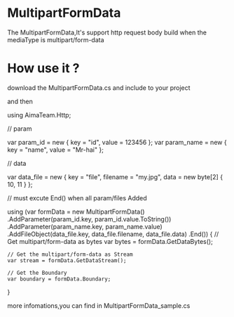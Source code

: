 # MultipartFormData
The MultipartFormData,It's support http request body build when the mediaType is multipart/form-data 

# How use it ?
download the MultipartFormData.cs and include to your project

and then

using AimaTeam.Http;

// param

var param_id = new { key = "id", value = 123456 };
var param_name = new { key = "name", value = "Mr-hai" };

// data

var data_file = new { key = "file", filename = "my.jpg", data = new byte[2] { 10, 11 } };

// must excute End() when all param/files Added

using (var formData = new MultipartFormData()
    .AddParameter(param_id.key, param_id.value.ToString())
    .AddParameter(param_name.key, param_name.value)
    .AddFileObject(data_file.key, data_file.filename, data_file.data)
    .End())
{
    // Get multipart/form-data as bytes
    var bytes = formData.GetDataBytes();

    // Get the multipart/form-data as Stream
    var stream = formData.GetDataStream();

    // Get the Boundary
    var boundary = formData.Boundary;
}

more infomations,you can find in MultipartFormData_sample.cs
